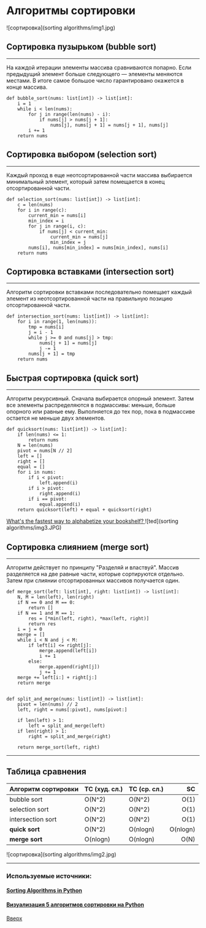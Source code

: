 <a id='anchor'></a>

# Алгоритмы сортировки
![сортировка](sorting algorithms/img1.jpg)

## Сортировка пузырьком (bubble sort)
***
 На каждой итерации элементы массива сравниваются попарно. Если предыдущий элемент больше следующего — элементы меняются местами. В итоге самое большое число гарантировано окажется в конце массива. 
```
def bubble_sort(nums: list[int]) -> list[int]:
    i = 1
    while i < len(nums):
        for j in range(len(nums) - i):
            if nums[j] > nums[j + 1]:
                nums[j], nums[j + 1] = nums[j + 1], nums[j]
        i += 1
    return nums
```

## Сортировка выбором (selection sort)
***
Каждый проход в еще неотсортированной части массива выбирается минимальный элемент, который затем помещается в конец отсортированной части.
```commandline
def selection_sort(nums: list[int]) -> list[int]:
    c = len(nums)
    for i in range(c):
        current_min = nums[i]
        min_index = i
        for j in range(i, c):
            if nums[j] < current_min:
                current_min = nums[j]
                min_index = j
        nums[i], nums[min_index] = nums[min_index], nums[i]
    return nums
```

## Сортировка вставками (intersection sort)
***
Алгоритм сортировки вставками последовательно помещает каждый элемент из неотсортированной части на правильную позицию отсортированной части.
```
def intersection_sort(nums: list[int]) -> list[int]:
    for i in range(1, len(nums)):
        tmp = nums[i]
        j = i - 1
        while j >= 0 and nums[j] > tmp:
            nums[j + 1] = nums[j]
            j -= 1
        nums[j + 1] = tmp
    return nums
```
## Быстрая сортировка (quick sort)
***
Алгоритм рекурсивный. Сначала выбирается опорный элемент. Затем все элементы распределяются в подмассивы: меньше, больше опорного или равные ему. Выполняется до тех пор, пока в подмассиве остается не меньше двух элементов.
```commandline
def quicksort(nums: list[int]) -> list[int]:
    if len(nums) <= 1:
        return nums
    N = len(nums)
    pivot = nums[N // 2]
    left = []
    right = []
    equal = []
    for i in nums:
        if i < pivot:
            left.append(i)
        if i > pivot:
            right.append(i)
        if i == pivot:
            equal.append(i)
    return quicksort(left) + equal + quicksort(right)
```
[What's the fastest way to alphabetize your bookshelf? ](https://www.youtube.com/watch?v=WaNLJf8xzC4)
![ted](sorting algorithms/img3.JPG)
## Сортировка слиянием (merge sort)
***
Алгоритм действует по принципу "Разделяй и властвуй". Массив разделяется на две равные части, которые сортируются отдельно. Затем при слиянии отсортированных массивов получается один.
```commandline
def merge_sort(left: list[int], right: list[int]) -> list[int]:
    N, M = len(left), len(right)
    if N == 0 and M == 0:
        return []
    if N == 1 and M == 1:
        res = [*min(left, right), *max(left, right)]
        return res
    i = j = 0
    merge = []
    while i < N and j < M:
        if left[i] <= right[j]:
            merge.append(left[i])
            i += 1
        else:
            merge.append(right[j])
            j += 1
    merge += left[i:] + right[j:]
    return merge


def split_and_merge(nums: list[int]) -> list[int]:
    pivot = len(nums) // 2
    left, right = nums[:pivot], nums[pivot:]

    if len(left) > 1:
        left = split_and_merge(left)
    if len(right) > 1:
        right = split_and_merge(right)

    return merge_sort(left, right)
```
***

## Таблица сравнения
| __Алгоритм cортировки__ | __TC (худ. сл.)__ | __TC (ср. сл.)__ |   __SC__ |
|:------------------------|:------------------|:-----------------|---------:|
| bubble sort             | O(N^2)            | O(N^2)           |     O(1) |
| selection sort          | O(N^2)            | O(N^2)           |     O(1) |
| intersection sort       | O(N^2)            | O(N^2)           |     O(1) |
| __quick sort__          | O(N^2)            | O(nlogn)         | O(nlogn) |
| __merge sort__          | O(nlogn)          | O(nlogn)         |     O(N) |
![сортировка](sorting algorithms/img2.jpg)
***
### Используемые источники:
#### [Sorting Algorithms in Python](https://realpython.com/sorting-algorithms-python/)
#### [Визуализация 5 алгоритмов сортировки на Python](https://habr.com/ru/companies/kts/articles/727528/)




[Вверх](#anchor)